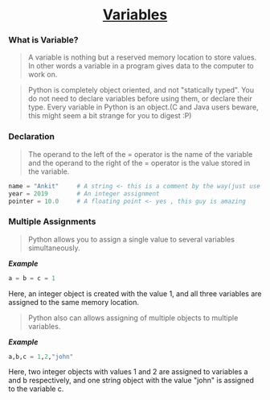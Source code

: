 <h1 align="center"><a href="#"> Variables</a></h1>


### What is Variable?

>A variable is nothing but a reserved memory location to store values. In other words a variable in a program gives data to the computer to work on.

>Python is completely object oriented, and not "statically typed". You do not need to declare variables before using them, or declare their type. Every variable in Python is an object.(C and Java users beware, this might seem a bit strange for you to digest :P)


### Declaration

>The operand to the left of the = operator is the name of the variable and the operand to the right of the = operator is the value stored in the variable.

```python
name = "Ankit"     # A string <- this is a comment by the way(just use #)
year = 2019        # An integer assignment 
pointer = 10.0     # A floating point <- yes , this guy is amazing
```

### Multiple Assignments

>Python allows you to assign a single value to several variables simultaneously. 

 _**Example**_
```python
a = b = c = 1
```
Here, an integer object is created with the value 1, and all three variables are assigned to the same memory location.

>Python  also can allows assigning of multiple objects to multiple variables.

 _**Example**_
```python
a,b,c = 1,2,"john"
```
Here, two integer objects with values 1 and 2 are assigned to variables a and b respectively, and one string object with the value "john" is assigned to the variable c.

